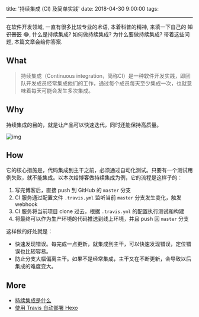 title: '持续集成 (CI) 及简单实践'
date: 2018-04-30 9:00:00
tags:

---
在软件开发领域, 一直有很多比较专业的术语, 本着科普的精神, 来填一下自己的 ~~知识盲区~~ 😂, 什么是持续集成? 如何做持续集成? 为什么要做持续集成? 带着这些问题, 本篇文章会给你答案.

<!-- more -->
## What

> 持续集成（Continuous integration，简称CI）是一种软件开发实践，即团队开发成员经常集成他们的工作，通过每个成员每天至少集成一次，也就意味着每天可能会发生多次集成。



## Why

持续集成的目的，就是让产品可以快速迭代，同时还能保持高质量。

![img](http://www.ruanyifeng.com/blogimg/asset/2015/bg2015092301.png)



## How

它的核心措施是，代码集成到主干之前，必须通过自动化测试。只要有一个测试用例失败，就不能集成。以本次给博客做持续集成为例，它的流程是这样子的：



1. 写完博客后，直接 push 到 GitHub 的 `master` 分支
2. CI 服务通过配置文件 `.travis.yml` 监听当前 `master` 分支发生变化，触发 webhook
3. CI 服务将当前项目 clone 过去，根据 `.travis.yml` 的配置执行测试和构建
4. 将最终可以作为生产环境的代码推送到线上环境，并且 push 回  `master` 分支



这样做的好处就是：

- 快速发现错误。每完成一点更新，就集成到主干，可以快速发现错误，定位错误也比较容易。
- 防止分支大幅偏离主干。如果不是经常集成，主干又在不断更新，会导致以后集成的难度变大。



## More

- [持续集成是什么](http://www.ruanyifeng.com/blog/2015/09/continuous-integration.html)
- [使用 Travis 自动部署 Hexo](https://segmentfault.com/a/1190000009054888)